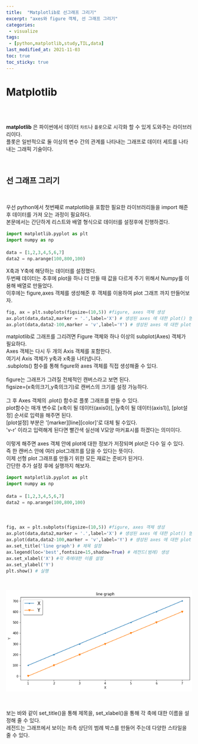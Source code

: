 ```yaml
---
title:  "Matplotlib로 선그래프 그리기"
excerpt: "axes와 figure 객체, 선 그래프 그리기"
categories:
 - visualize
tags:
 - [python,matplotlib,study,TIL,data]
last_modified_at: 2021-11-03
toc: true
toc_sticky: true
---
```


# Matplotlib

<br>
<br>

**matplotlib**  은 파이썬에서 데이터 `차트`나 `플롯`으로 시각화 할 수 있게 도와주는 라이브러리이다.<br>
플롯은 일반적으로 둘 이상의 변수 간의 관계를 나타내는 그래프로 데이터 세트를 나타내는 그래픽 기술이다.

<br>

## 선 그래프 그리기

<br>

우선 python에서 첫번째로 matplotlib을 포함한 필요한 라이브러리들을 import 해준 후 데이터를 가져 오는 과정이 필요하다.<br>
본문에서는 간단하게 리스트와 배열 형식으로 데이터를 설정후에 진행하겠다.
<br>


```python
import matplotlib.pyplot as plt
import numpy as np

data = [1,2,3,4,5,6,7]
data2 = np.arange(100,800,100)

```

X축과 Y축에 해당하는 데이터를 설정했다.<br>
두번째 데이터는 추후에 plot을 하나 더 만들 때 값을 다르게 주기 위해서 Numpy를 이용해 배열로 만들었다.<br>
이후에는 figure,axes 객체를 생성해준 후 객체를 이용하여 plot 그래프 까지 만들어보자.<br>


```python
fig, ax = plt.subplots(figsize=(10,5)) #figure, axes 객체 생성
ax.plot(data,data2,marker = '.',label='X') # 생성된 axes 에 대한 plot() 멤버 직접 호출 
ax.plot(data,data2-100,marker = 'v',label='Y') # 생성된 axes 에 대한 plot() 멤버 직접 호출 
```

matplotlib로 그래프를 그리려면 Figure 객체와 하나 이상의 subplot(Axes) 객체가 필요하다.<br>
Axes 객체는 다시 두 개의 Axis 객체를 포함한다.<br> 여기서 Axis 객체가 y축과 x축을 나타냅니다.<br>
.subplots() 함수를 통해 figure와 axes 객체를 직접 생성해줄 수 있다.<br><br>
figure는 그래프가 그려질 전체적인 캔버스라고 보면 된다. <br>
figsize=(x축의크기,y축의크기)로 캔버스의 크기를 설정 가능하다.<br><br>
그 후 Axes 객체의 .plot() 함수로 플롯 그래프를 만들 수 있다.<br>
plot함수는 매개 변수로 [x축이 될 데이터(axis0)], [y축이 될 데이터(axis1)], [plot설정] 순서로 입력을 해주면 된다.<br>
[plot설정] 부분은 '[marker][line][color]'로 대체 될 수있다.<br>
'v-r' 이라고 입력해게 된다면 빨간색 실선에 V모양 마커표시를 하겠다는 의미이다.
<br><br>
이렇게 해주면 axes 객체 안에 plot에 대한 정보가 저장되며 plot은 다수 일 수 있다.
<br>즉 한 캔버스 안에 여러 plot그래프를 담을 수 있다는 뜻이다.
<br>
이제 선형 plot 그래프를 만들기 위한 모든 재료는 준비가 된거다.
<br> 간단한 추가 설정 후에 실행까지 해보자.
<br>

```python
import matplotlib.pyplot as plt
import numpy as np

data = [1,2,3,4,5,6,7]
data2 = np.arange(100,800,100)



fig, ax = plt.subplots(figsize=(10,5)) #figure, axes 객체 생성
ax.plot(data,data2,marker = '.',label='X') # 생성된 axes 에 대한 plot() 멤버 직접 호출 
ax.plot(data,data2-100,marker = 'v',label='Y') # 생성된 axes 에 대한 plot() 멤버 직접 호출 
ax.set_title('line graph') # 제목 설정
ax.legend(loc='best',fontsize=15,shadow=True) # 레전드(범례) 생성
ax.set_xlabel('X') #각 축에대한 이름 설정
ax.set_ylabel('Y')
plt.show() # 실행
```

<br>
    
![png](\assets\images\matplotlib1_files\matplotlib1_5_0.png)
    
<br>

보는 바와 같이 set_title()을 통해 제목을, set_xlabel()을 통해 각 축에 대한 이름을 설정해 줄 수 있다.
<br> 레전드는 그래프에서 보이는 좌측 상단의 범례 박스를 만들어 주는데 다양한 스타일을 줄 수 있다.
